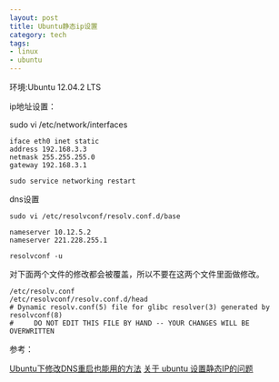 ```yaml
---
layout: post
title: Ubuntu静态ip设置
category: tech
tags:
- linux
- ubuntu
---
```

环境:Ubuntu 12.04.2 LTS

ip地址设置：

  sudo vi /etc/network/interfaces

	iface eth0 inet static
	address 192.168.3.3
	netmask 255.255.255.0
	gateway 192.168.3.1

	sudo service networking restart

dns设置

	sudo vi /etc/resolvconf/resolv.conf.d/base

	nameserver 10.12.5.2
	nameserver 221.228.255.1
	
	resolvconf -u

对下面两个文件的修改都会被覆盖，所以不要在这两个文件里面做修改。

	/etc/resolv.conf
	/etc/resolvconf/resolv.conf.d/head
	# Dynamic resolv.conf(5) file for glibc resolver(3) generated by resolvconf(8)
	#     DO NOT EDIT THIS FILE BY HAND -- YOUR CHANGES WILL BE OVERWRITTEN

参考：

[Ubuntu下修改DNS重启也能用的方法](http://yubosun.akcms.com/tech/ubntu-dns-reset.htm)
[关于 ubuntu 设置静态IP的问题](http://imcn.me/html/y2012/11868.html)
